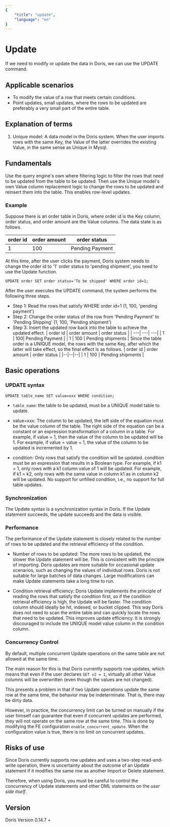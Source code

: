 ```yaml
---
{
    "title": "update",
    "language": "en"
}
---
```


<!--
Licensed to the Apache Software Foundation (ASF) under one
or more contributor license agreements.  See the NOTICE file
distributed with this work for additional information
regarding copyright ownership.  The ASF licenses this file
to you under the Apache License, Version 2.0 (the
"License"); you may not use this file except in compliance
with the License.  You may obtain a copy of the License at

  http://www.apache.org/licenses/LICENSE-2.0

Unless required by applicable law or agreed to in writing,
software distributed under the License is distributed on an
"AS IS" BASIS, WITHOUT WARRANTIES OR CONDITIONS OF ANY
KIND, either express or implied.  See the License for the
specific language governing permissions and limitations
under the License.
-->

# Update

If we need to modify or update the data in Doris, we can use the UPDATE command.

## Applicable scenarios

+ To modify the value of a row that meets certain conditions.
+ Point updates, small updates, where the rows to be updated are preferably a very small part of the entire table.

## Explanation of terms

1. Unique model: A data model in the Doris system. When the user imports rows with the same Key, the Value of the latter overrides the existing Value, in the same sense as Unique in Mysql.

## Fundamentals

Use the query engine's own where filtering logic to filter the rows that need to be updated from the table to be updated. Then use the Unique model's own Value column replacement logic to change the rows to be updated and reinsert them into the table. This enables row-level updates.

### Example

Suppose there is an order table in Doris, where order id is the Key column, order status, and order amount are the Value columns. The data state is as follows.

| order id | order amount | order status |
|--|--|--|
| 1 | 100| Pending Payment |

At this time, after the user clicks the payment, Doris system needs to change the order id to '1' order status to 'pending shipment', you need to use the Update function.

```
UPDATE order SET order status='To be shipped' WHERE order id=1;
```

After the user executes the UPDATE command, the system performs the following three steps.

+ Step 1: Read the rows that satisfy WHERE order id=1
        (1, 100, 'pending payment')
+ Step 2: Change the order status of the row from 'Pending Payment' to 'Pending Shipping'
        (1, 100, 'Pending shipment')
+ Step 3: Insert the updated row back into the table to achieve the updated effect.
        | order id | order amount | order status |
        | ---| ---| ---|
        | 1 | 100| Pending Payment |
        | 1 | 100 | Pending shipments |
        Since the table order is a UNIQUE model, the rows with the same Key, after which the latter will take effect, so the final effect is as follows.
        | order id | order amount | order status |
        |--|--|--|
        | 1 | 100 | Pending shipments |

## Basic operations

### UPDATE syntax

```UPDATE table_name SET value=xxx WHERE condition;```

+ ``table_name``: the table to be updated, must be a UNIQUE model table to update.

+ value=xxx: The column to be updated, the left side of the equation must be the value column of the table. The right side of the equation can be a constant or an expression transformation of a column in a table.
        For example, if value = 1, then the value of the column to be updated will be 1.
        For example, if value = value + 1, the value of the column to be updated is incremented by 1.

+ condition: Only rows that satisfy the condition will be updated. condition must be an expression that results in a Boolean type.
        For example, if k1 = 1, only rows with a k1 column value of 1 will be updated.
        For example, if k1 = k2, only rows with the same value in column k1 as in column k2 will be updated.
        No support for unfilled condition, i.e., no support for full table updates.

### Synchronization

The Update syntax is a synchronization syntax in Doris. If the Update statement succeeds, the update succeeds and the data is visible.

### Performance

The performance of the Update statement is closely related to the number of rows to be updated and the retrieval efficiency of the condition.

+ Number of rows to be updated: The more rows to be updated, the slower the Update statement will be. This is consistent with the principle of importing.
        Doris updates are more suitable for occasional update scenarios, such as changing the values of individual rows.
        Doris is not suitable for large batches of data changes. Large modifications can make Update statements take a long time to run.

+ Condition retrieval efficiency: Doris Update implements the principle of reading the rows that satisfy the condition first, so if the condition retrieval efficiency is high, the Update will be faster.
        The condition column should ideally be hit, indexed, or bucket clipped. This way Doris does not need to scan the entire table and can quickly locate the rows that need to be updated. This improves update efficiency.
        It is strongly discouraged to include the UNIQUE model value column in the condition column.

### Concurrency Control

By default, multiple concurrent Update operations on the same table are not allowed at the same time.

The main reason for this is that Doris currently supports row updates, which means that even if the user declares ``SET v2 = 1``, virtually all other Value columns will be overwritten (even though the values are not changed).

This presents a problem in that if two Update operations update the same row at the same time, the behavior may be indeterminate. That is, there may be dirty data.

However, in practice, the concurrency limit can be turned on manually if the user himself can guarantee that even if concurrent updates are performed, they will not operate on the same row at the same time. This is done by modifying the FE configuration ``enable_concurrent_update``. When the configuration value is true, there is no limit on concurrent updates.

## Risks of use

Since Doris currently supports row updates and uses a two-step read-and-write operation, there is uncertainty about the outcome of an Update statement if it modifies the same row as another Import or Delete statement.

Therefore, when using Doris, you must be careful to control the concurrency of Update statements and other DML statements on the *user side itself*.

## Version

Doris Version 0.14.7 +
